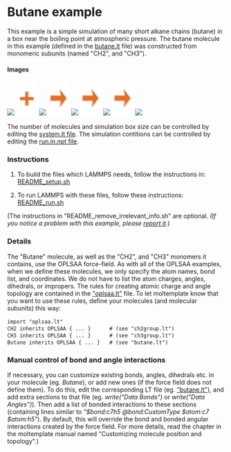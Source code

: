 Butane example
==============
This example is a simple simulation of many short alkane chains (butane) in a box near the boiling point at atmospheric pressure.  The butane molecule in this example (defined in the [butane.lt](moltemplate_files/butane.lt) file) was constructed from monomeric subunits (named "CH2", and "CH3").


#### Images

<img src="images/ch2_ry90.jpg" width=110> <img src="images/plus.svg" height=80> <img src="images/ch3_ry60.jpg" width=110> <img src="images/rightarrow.svg" height=80> <img src="images/butane.jpg" width=150> <img src="images/rightarrow.svg" height=80> <img src="images/initial_configuration_LR.jpg" width=150> <img src="images/rightarrow.svg" height=80> <img src="images/after_pressure_equilibration_LR.jpg" width=150>

The number of molecules and simulation box size can be controlled by editing the [system.lt file](moltemplate_files/system.lt).  The simulation contitions can be controlled by editing the [run.in.npt file](run.in.npt).


### Instructions

1) To build the files which LAMMPS needs, follow the instructions in:
[README_setup.sh](README_setup.sh)

2) To run LAMMPS with these files, follow these instructions:
[README_run.sh](README_run.sh)

(The instructions in "README_remove_irrelevant_info.sh" are optional.  *(If you notice a problem with this example, please [report it](../README.md).*)


### Details

The "Butane" molecule, as well as the "CH2", and "CH3" monomers it contains, use the OPLSAA force-field.  As with all of the OPLSAA examples, when we define these molecules, we only specify the atom names, bond list, and coordinates.  We do not have to list the atom charges, angles, dihedrals, or impropers.  The rules for creating atomic charge and angle topology are contained in the ["oplsaa.lt"](../../../../moltemplate/force_fields/oplsaa.lt) file.  To let moltemplate know that you want to use these rules, define your molecules (and molecular subunits) this way:

```
import "oplsaa.lt"
CH2 inherits OPLSAA { ... }      # (see "ch2group.lt")
CH3 inherits OPLSAA { ... }      # (see "ch3group.lt")
Butane inherits OPLSAA { ... }   # (see "butane.lt")
```


### Manual control of bond and angle interactions

If necessary, you can customize existing bonds, angles, dihedrals etc. in your molecule (eg. *Butane*), or add new ones (if the force field does not define them).  To do this, edit the corresponding LT file (eg. ["butane.lt"](./moltemplate_files/butane.lt)), and add extra sections to that file (eg. *write("Data Bonds")* or *write("Data Angles")*).  Then add a list of bonded interactions to these sections (containing lines similar to *"\$bond:c7h5 @bond:CustomType \$atom:c7 \$atom:h5"*).  By default, this will override the bond and bonded angular interactions created by the force field.  For more details, read the chapter in the moltemplate manual named "Customizing molecule position and topology".)

